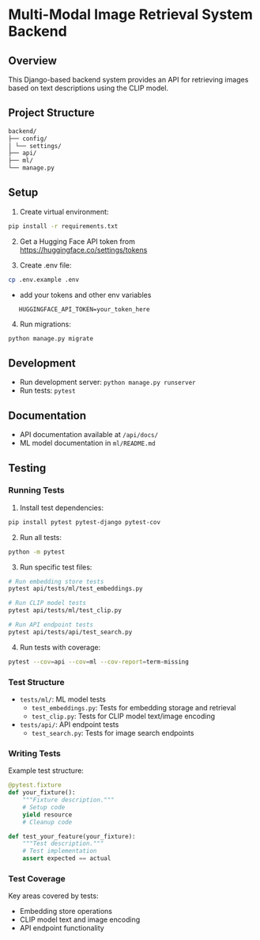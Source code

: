 # Multi-Modal Image Retrieval System Backend

## Overview

This Django-based backend system provides an API for retrieving images based on text descriptions using the CLIP model.

## Project Structure

```bash
backend/
├── config/
│ └── settings/
├── api/
├── ml/
└── manage.py
```

## Setup

1. Create virtual environment:

```bash
pip install -r requirements.txt
```

2. Get a Hugging Face API token from https://huggingface.co/settings/tokens

4. Create .env file:

```bash
cp .env.example .env
```

- add your tokens and other env variables

```env
   HUGGINGFACE_API_TOKEN=your_token_here
```

4. Run migrations:

```bash
python manage.py migrate
```

## Development

- Run development server: `python manage.py runserver`
- Run tests: `pytest`

## Documentation

- API documentation available at `/api/docs/`
- ML model documentation in `ml/README.md`


## Testing

### Running Tests

1. Install test dependencies:
```bash
pip install pytest pytest-django pytest-cov
```

2. Run all tests:
```bash
python -m pytest
```

3. Run specific test files:
```bash
# Run embedding store tests
pytest api/tests/ml/test_embeddings.py

# Run CLIP model tests
pytest api/tests/ml/test_clip.py

# Run API endpoint tests
pytest api/tests/api/test_search.py
```

4. Run tests with coverage:
```bash
pytest --cov=api --cov=ml --cov-report=term-missing
```

### Test Structure

- `tests/ml/`: ML model tests
  - `test_embeddings.py`: Tests for embedding storage and retrieval
  - `test_clip.py`: Tests for CLIP model text/image encoding
- `tests/api/`: API endpoint tests
  - `test_search.py`: Tests for image search endpoints

### Writing Tests

Example test structure:
```python
@pytest.fixture
def your_fixture():
    """Fixture description."""
    # Setup code
    yield resource
    # Cleanup code

def test_your_feature(your_fixture):
    """Test description."""
    # Test implementation
    assert expected == actual
```

### Test Coverage

Key areas covered by tests:
- Embedding store operations
- CLIP model text and image encoding
- API endpoint functionality
